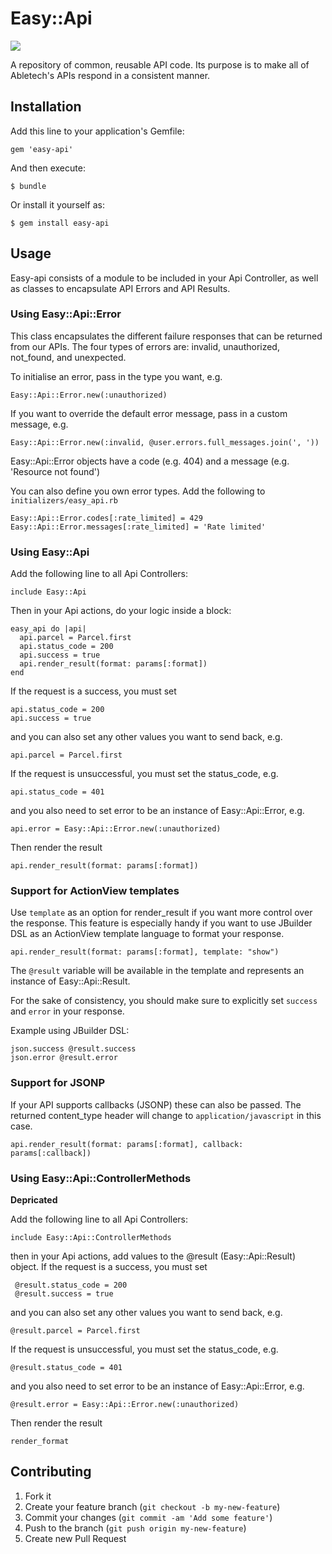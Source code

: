 # Easy::Api

[<img src="https://travis-ci.org/AbleTech/easy-api.png" />](https://travis-ci.org/AbleTech/easy-api)

A repository of common, reusable API code. Its purpose is to make all of Abletech's APIs respond in a consistent manner.

## Installation

Add this line to your application's Gemfile:

    gem 'easy-api'

And then execute:

    $ bundle

Or install it yourself as:

    $ gem install easy-api

## Usage

Easy-api consists of a module to be included in your Api Controller, as well as classes to encapsulate API Errors and API Results.

### Using Easy::Api::Error

This class encapsulates the different failure responses that can be returned from our APIs. The four types of errors are: invalid, unauthorized, not_found, and unexpected.

To initialise an error, pass in the type you want, e.g.

    Easy::Api::Error.new(:unauthorized)

If you want to override the default error message, pass in a custom message, e.g.

    Easy::Api::Error.new(:invalid, @user.errors.full_messages.join(', '))

Easy::Api::Error objects have a code (e.g. 404) and a message (e.g. 'Resource not found')

You can also define you own error types. Add the following to `initializers/easy_api.rb`

    Easy::Api::Error.codes[:rate_limited] = 429
    Easy::Api::Error.messages[:rate_limited] = 'Rate limited'

### Using Easy::Api

Add the following line to all Api Controllers:

    include Easy::Api

Then in your Api actions, do your logic inside a block:

    easy_api do |api|
      api.parcel = Parcel.first
      api.status_code = 200
      api.success = true
      api.render_result(format: params[:format])
    end

If the request is a success, you must set

    api.status_code = 200
    api.success = true

and you can also set any other values you want to send back, e.g.

    api.parcel = Parcel.first

If the request is unsuccessful, you must set the status_code, e.g.

    api.status_code = 401

and you also need to set error to be an instance of Easy::Api::Error, e.g.

    api.error = Easy::Api::Error.new(:unauthorized)

Then render the result

    api.render_result(format: params[:format])

### Support for ActionView templates

Use `template` as an option for render_result if you want more control over the response.
This feature is especially handy if you want to use JBuilder DSL as an ActionView template language to format your response.

    api.render_result(format: params[:format], template: "show")

The `@result` variable will be available in the template and represents an instance of Easy::Api::Result.

For the sake of consistency, you should make sure to explicitly set `success` and `error` in your response.

Example using JBuilder DSL:

    json.success @result.success
    json.error @result.error

### Support for JSONP

If your API supports callbacks (JSONP) these can also be passed. The returned content_type header will change to `application/javascript` in this case.

    api.render_result(format: params[:format], callback: params[:callback])

### Using Easy::Api::ControllerMethods

**Depricated**

Add the following line to all Api Controllers:

    include Easy::Api::ControllerMethods

then in your Api actions, add values to the @result (Easy::Api::Result) object.
If the request is a success, you must set

     @result.status_code = 200
     @result.success = true

and you can also set any other values you want to send back, e.g.

    @result.parcel = Parcel.first

If the request is unsuccessful, you must set the status_code, e.g.

    @result.status_code = 401

and you also need to set error to be an instance of Easy::Api::Error, e.g.

    @result.error = Easy::Api::Error.new(:unauthorized)

Then render the result

    render_format

## Contributing

1. Fork it
2. Create your feature branch (`git checkout -b my-new-feature`)
3. Commit your changes (`git commit -am 'Add some feature'`)
4. Push to the branch (`git push origin my-new-feature`)
5. Create new Pull Request
